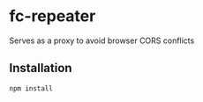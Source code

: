 # fc-repeater

Serves as a proxy to avoid browser CORS conflicts

## Installation

```
npm install
```
